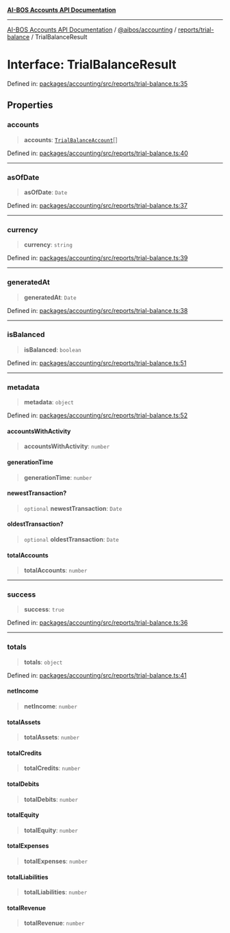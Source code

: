 [**AI-BOS Accounts API Documentation**](../../../../../README.md)

***

[AI-BOS Accounts API Documentation](../../../../../README.md) / [@aibos/accounting](../../../README.md) / [reports/trial-balance](../README.md) / TrialBalanceResult

# Interface: TrialBalanceResult

Defined in: [packages/accounting/src/reports/trial-balance.ts:35](https://github.com/pohlai88/accounts/blob/48103fb36d28b2b9bfb33472b6de2f719773cde9/packages/accounting/src/reports/trial-balance.ts#L35)

## Properties

### accounts

> **accounts**: [`TrialBalanceAccount`](TrialBalanceAccount.md)[]

Defined in: [packages/accounting/src/reports/trial-balance.ts:40](https://github.com/pohlai88/accounts/blob/48103fb36d28b2b9bfb33472b6de2f719773cde9/packages/accounting/src/reports/trial-balance.ts#L40)

***

### asOfDate

> **asOfDate**: `Date`

Defined in: [packages/accounting/src/reports/trial-balance.ts:37](https://github.com/pohlai88/accounts/blob/48103fb36d28b2b9bfb33472b6de2f719773cde9/packages/accounting/src/reports/trial-balance.ts#L37)

***

### currency

> **currency**: `string`

Defined in: [packages/accounting/src/reports/trial-balance.ts:39](https://github.com/pohlai88/accounts/blob/48103fb36d28b2b9bfb33472b6de2f719773cde9/packages/accounting/src/reports/trial-balance.ts#L39)

***

### generatedAt

> **generatedAt**: `Date`

Defined in: [packages/accounting/src/reports/trial-balance.ts:38](https://github.com/pohlai88/accounts/blob/48103fb36d28b2b9bfb33472b6de2f719773cde9/packages/accounting/src/reports/trial-balance.ts#L38)

***

### isBalanced

> **isBalanced**: `boolean`

Defined in: [packages/accounting/src/reports/trial-balance.ts:51](https://github.com/pohlai88/accounts/blob/48103fb36d28b2b9bfb33472b6de2f719773cde9/packages/accounting/src/reports/trial-balance.ts#L51)

***

### metadata

> **metadata**: `object`

Defined in: [packages/accounting/src/reports/trial-balance.ts:52](https://github.com/pohlai88/accounts/blob/48103fb36d28b2b9bfb33472b6de2f719773cde9/packages/accounting/src/reports/trial-balance.ts#L52)

#### accountsWithActivity

> **accountsWithActivity**: `number`

#### generationTime

> **generationTime**: `number`

#### newestTransaction?

> `optional` **newestTransaction**: `Date`

#### oldestTransaction?

> `optional` **oldestTransaction**: `Date`

#### totalAccounts

> **totalAccounts**: `number`

***

### success

> **success**: `true`

Defined in: [packages/accounting/src/reports/trial-balance.ts:36](https://github.com/pohlai88/accounts/blob/48103fb36d28b2b9bfb33472b6de2f719773cde9/packages/accounting/src/reports/trial-balance.ts#L36)

***

### totals

> **totals**: `object`

Defined in: [packages/accounting/src/reports/trial-balance.ts:41](https://github.com/pohlai88/accounts/blob/48103fb36d28b2b9bfb33472b6de2f719773cde9/packages/accounting/src/reports/trial-balance.ts#L41)

#### netIncome

> **netIncome**: `number`

#### totalAssets

> **totalAssets**: `number`

#### totalCredits

> **totalCredits**: `number`

#### totalDebits

> **totalDebits**: `number`

#### totalEquity

> **totalEquity**: `number`

#### totalExpenses

> **totalExpenses**: `number`

#### totalLiabilities

> **totalLiabilities**: `number`

#### totalRevenue

> **totalRevenue**: `number`
